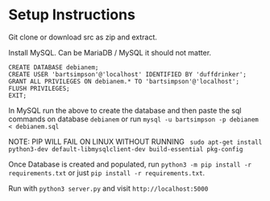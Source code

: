 # Setup Instructions

Git clone or download src as zip and extract.

Install MySQL. Can be MariaDB / MySQL it should not matter.
```
CREATE DATABASE debianem;
CREATE USER 'bartsimpson'@'localhost' IDENTIFIED BY 'duffdrinker';
GRANT ALL PRIVILEGES ON debianem.* TO 'bartsimpson'@'localhost';
FLUSH PRIVILEGES;
EXIT;
```

In MySQL run the above to create the database and then paste the sql commands on database `debianem` or run
`mysql -u bartsimpson -p debianem < debianem.sql`

NOTE: PIP WILL FAIL ON LINUX WITHOUT RUNNING ` sudo apt-get install python3-dev default-libmysqlclient-dev build-essential pkg-config`

Once Database is created and populated, run `python3 -m pip install -r requirements.txt` or just `pip install -r requirements.txt`.

Run with `python3 server.py` and visit `http://localhost:5000`
